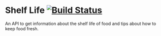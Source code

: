 # Shelf Life [![Build Status](https://travis-ci.org/jcomo/shelf-life.svg?branch=master)](https://travis-ci.org/jcomo/shelf-life)

An API to get information about the shelf life of food and tips about how to keep food fresh.
